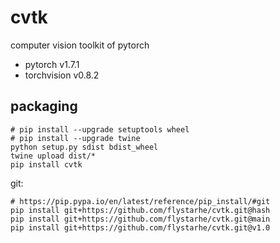 # cvtk
computer vision toolkit of pytorch

* pytorch v1.7.1
* torchvision v0.8.2

## packaging
```
# pip install --upgrade setuptools wheel
# pip install --upgrade twine
python setup.py sdist bdist_wheel
twine upload dist/*
pip install cvtk
```

git:
```
# https://pip.pypa.io/en/latest/reference/pip_install/#git
pip install git+https://github.com/flystarhe/cvtk.git@hash
pip install git+https://github.com/flystarhe/cvtk.git@main
pip install git+https://github.com/flystarhe/cvtk.git@v1.0
```
